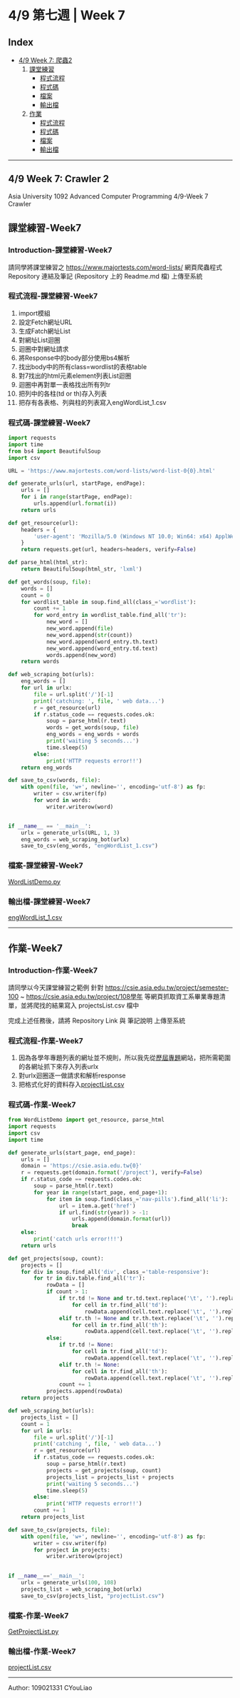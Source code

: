 # 4/9 第七週 | Week 7

## Index

* [4/9 Week 7: 爬蟲2](#49-week-7-crawler-2)
    1. [課堂練習](#課堂練習-Week7)
        * [程式流程](#程式流程-課堂練習-Week7)
        * [程式碼](#程式碼-課堂練習-Week7)
        * [檔案](#檔案-課堂練習-Week7)
        * [輸出檔](#輸出檔-課堂練習-Week7)
    2. [作業](#作業-Week7)
        * [程式流程](#程式流程-作業-Week7)
        * [程式碼](#程式碼-作業-Week7)
        * [檔案](#檔案-作業-Week7)
        * [輸出檔](#輸出檔-作業-Week7)

---

## 4/9 Week 7: Crawler 2

Asia University 1092 Advanced Computer Programming 4/9-Week 7 Crawler

## 課堂練習-Week7

### Introduction-課堂練習-Week7

請同學將課堂練習之 <https://www.majortests.com/word-lists/> 網頁爬蟲程式 Repository 連結及筆記 (Repository 上的 Readme.md 檔) 上傳至系統

### 程式流程-課堂練習-Week7

1. import模組
2. 設定Fetch網址URL
3. 生成Fatch網址List
4. 對網址List迴圈
5. 迴圈中對網址請求
6. 將Response中的body部分使用bs4解析
7. 找出body中的所有class=wordlist的表格table
8. 對7找出的html元素element列表List迴圈
9. 迴圈中再對單一表格找出所有列tr
10. 把列中的各柱(td or th)存入列表
11. 把存有各表格、列與柱的列表寫入engWordList_1.csv

### 程式碼-課堂練習-Week7

~~~~python
import requests
import time
from bs4 import BeautifulSoup
import csv

URL = 'https://www.majortests.com/word-lists/word-list-0{0}.html'

def generate_urls(url, startPage, endPage):
    urls = []
    for i in range(startPage, endPage):
        urls.append(url.format(i))
    return urls

def get_resource(url):
    headers = {
        'user-agent': 'Mozilla/5.0 (Windows NT 10.0; Win64: x64) ApplWebKit/537.36 (KHTML, like Gecko) Chrome/63.0.3239.132 Safari/537.36'
    }
    return requests.get(url, headers=headers, verify=False)

def parse_html(html_str):
    return BeautifulSoup(html_str, 'lxml')

def get_words(soup, file):
    words = []
    count = 0
    for wordlist_table in soup.find_all(class_='wordlist'):
        count += 1
        for word_entry in wordlist_table.find_all('tr'):
            new_word = []
            new_word.append(file)
            new_word.append(str(count))
            new_word.append(word_entry.th.text)
            new_word.append(word_entry.td.text)
            words.append(new_word)
    return words

def web_scraping_bot(urls):
    eng_words = []
    for url in urlx:
        file = url.split('/')[-1]
        print('catching: ', file, ' web data...')
        r = get_resource(url)
        if r.status_code == requests.codes.ok:
            soup = parse_html(r.text)
            words = get_words(soup, file)
            eng_words = eng_words + words
            print('waiting 5 seconds...')
            time.sleep(5)
        else:
            print('HTTP requests error!!')
    return eng_words

def save_to_csv(words, file):
    with open(file, 'w+', newline='', encoding='utf-8') as fp:
        writer = csv.writer(fp)
        for word in words:
            writer.writerow(word)


if __name__ == '__main__':
    urlx = generate_urls(URL, 1, 3)
    eng_words = web_scraping_bot(urlx)
    save_to_csv(eng_words, "engWordList_1.csv")
~~~~

### 檔案-課堂練習-Week7

[WordListDemo.py](WordListDemo.py)

### 輸出檔-課堂練習-Week7

[engWordList_1.csv](engWordList_1.csv)

---

## 作業-Week7

### Introduction-作業-Week7

請同學以今天課堂練習之範例 針對 <https://csie.asia.edu.tw/project/semester-100> ~ <https://csie.asia.edu.tw/project/108學年> 等網頁抓取資工系畢業專題清單，並將爬找的結果寫入 projectsList.csv 檔中

完成上述任務後，請將 Repository Link 與 筆記說明 上傳至系統

### 程式流程-作業-Week7

1. 因為各學年專題列表的網址並不規則，所以我先從[歷屆專題](https://csie.asia.edu.tw/project)網站，把所需範圍的各網址抓下來存入列表urlx
2. 對urlx迴圈逐一做請求和解析response
3. 把格式化好的資料存入[projectList.csv](projectList.csv)

### 程式碼-作業-Week7

~~~~python
from WordListDemo import get_resource, parse_html
import requests
import csv
import time

def generate_urls(start_page, end_page):
    urls = []
    domain = 'https://csie.asia.edu.tw{0}'
    r = requests.get(domain.format('/project'), verify=False)
    if r.status_code == requests.codes.ok:
        soup = parse_html(r.text)
        for year in range(start_page, end_page+1):
            for item in soup.find(class_='nav-pills').find_all('li'):
                url = item.a.get('href')
                if url.find(str(year)) > -1:
                    urls.append(domain.format(url))
                    break
    else:
        print('catch urls error!!!')
    return urls

def get_projects(soup, count):
    projects = []
    for div in soup.find_all('div', class_='table-responsive'):
        for tr in div.table.find_all('tr'):
            rowData = []
            if count > 1:
                if tr.td != None and tr.td.text.replace('\t', '').replace('\n', '').isnumeric():
                    for cell in tr.find_all('td'):
                        rowData.append(cell.text.replace('\t', '').replace('\n', ''))
                elif tr.th != None and tr.th.text.replace('\t', '').replace('\n', '').isnumeric():
                    for cell in tr.find_all('th'):
                        rowData.append(cell.text.replace('\t', '').replace('\n', ''))
            else:
                if tr.td != None:
                    for cell in tr.find_all('td'):
                        rowData.append(cell.text.replace('\t', '').replace('\n', ''))
                elif tr.th != None:
                    for cell in tr.find_all('th'):
                        rowData.append(cell.text.replace('\t', '').replace('\n', ''))
                count += 1
            projects.append(rowData)
    return projects

def web_scraping_bot(urls):
    projects_list = []
    count = 1
    for url in urls:
        file = url.split('/')[-1]
        print('catching ', file, ' web data...')
        r = get_resource(url)
        if r.status_code == requests.codes.ok:
            soup = parse_html(r.text)
            projects = get_projects(soup, count)
            projects_list = projects_list + projects
            print('waiting 5 seconds...')
            time.sleep(5)
        else:
            print('HTTP requests error!!')
        count += 1
    return projects_list

def save_to_csv(projects, file):
    with open(file, 'w+', newline='', encoding='utf-8') as fp:
        writer = csv.writer(fp)
        for project in projects:
            writer.writerow(project)
        

if __name__=='__main__':
    urlx = generate_urls(100, 108)
    projects_list = web_scraping_bot(urlx)
    save_to_csv(projects_list, "projectList.csv")
~~~~

### 檔案-作業-Week7

[GetProjectList.py](GetProjectList.py)

### 輸出檔-作業-Week7

[projectList.csv](projectList.csv)

---
Author: 109021331 CYouLiao
